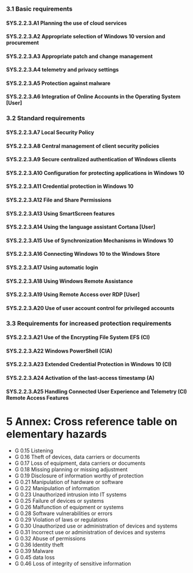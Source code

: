 ### 3.1 Basic requirements
#### SYS.2.2.3.A1 Planning the use of cloud services
#### SYS.2.2.3.A2 Appropriate selection of Windows 10 version and procurement
#### SYS.2.2.3.A3 Appropriate patch and change management
#### SYS.2.2.3.A4 telemetry and privacy settings
#### SYS.2.2.3.A5 Protection against malware
#### SYS.2.2.3.A6 Integration of Online Accounts in the Operating System [User]
### 3.2 Standard requirements
#### SYS.2.2.3.A7 Local Security Policy
#### SYS.2.2.3.A8 Central management of client security policies
#### SYS.2.2.3.A9 Secure centralized authentication of Windows clients
#### SYS.2.2.3.A10 Configuration for protecting applications in Windows 10
#### SYS.2.2.3.A11 Credential protection in Windows 10
#### SYS.2.2.3.A12 File and Share Permissions
#### SYS.2.2.3.A13 Using SmartScreen features
#### SYS.2.2.3.A14 Using the language assistant Cortana [User]
#### SYS.2.2.3.A15 Use of Synchronization Mechanisms in Windows 10
#### SYS.2.2.3.A16 Connecting Windows 10 to the Windows Store
#### SYS.2.2.3.A17 Using automatic login
#### SYS.2.2.3.A18 Using Windows Remote Assistance
#### SYS.2.2.3.A19 Using Remote Access over RDP [User]
#### SYS.2.2.3.A20 Use of user account control for privileged accounts
### 3.3 Requirements for increased protection requirements
#### SYS.2.2.3.A21 Use of the Encrypting File System EFS (CI)
#### SYS.2.2.3.A22 Windows PowerShell (CIA)
#### SYS.2.2.3.A23 Extended Credential Protection in Windows 10 (CI)
#### SYS.2.2.3.A24 Activation of the last-access timestamp (A)
#### SYS.2.2.3.A25 Handling Connected User Experience and Telemetry (CI) Remote Access Features
# 5 Annex: Cross reference table on elementary hazards
* G 0.15 Listening
* G 0.16 Theft of devices, data carriers or documents
* G 0.17 Loss of equipment, data carriers or documents
* G 0.18 Missing planning or missing adjustment
* G 0.19 Disclosure of information worthy of protection
* G 0.21 Manipulation of hardware or software
* G 0.22 Manipulation of information
* G 0.23 Unauthorized intrusion into IT systems
* G 0.25 Failure of devices or systems
* G 0.26 Malfunction of equipment or systems
* G 0.28 Software vulnerabilities or errors
* G 0.29 Violation of laws or regulations
* G 0.30 Unauthorized use or administration of devices and systems
* G 0.31 Incorrect use or administration of devices and systems
* G 0.32 Abuse of permissions
* G 0.36 Identity theft
* G 0.39 Malware
* G 0.45 data loss
* G 0.46 Loss of integrity of sensitive information
